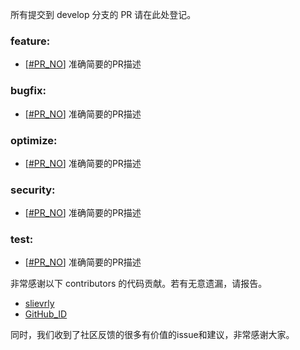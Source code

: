 所有提交到 develop 分支的 PR 请在此处登记。

<!-- 请根据PR的类型添加 `变更记录` 到以下对应位置(feature/bugfix/optimize/test) 下 -->

### feature:
- [[#PR_NO](https://github.com/seata/seata/pull/PR_NO)] 准确简要的PR描述

### bugfix:
- [[#PR_NO](https://github.com/seata/seata/pull/PR_NO)] 准确简要的PR描述

### optimize:
- [[#PR_NO](https://github.com/seata/seata/pull/PR_NO)] 准确简要的PR描述

### security:
- [[#PR_NO](https://github.com/seata/seata/pull/PR_NO)] 准确简要的PR描述

### test:
- [[#PR_NO](https://github.com/seata/seata/pull/PR_NO)] 准确简要的PR描述

非常感谢以下 contributors 的代码贡献。若有无意遗漏，请报告。

<!-- 请确保您的 GitHub ID 在以下列表中 -->
- [slievrly](https://github.com/slievrly)
- [GitHub_ID](https://github.com/GitHub_ID)


同时，我们收到了社区反馈的很多有价值的issue和建议，非常感谢大家。

